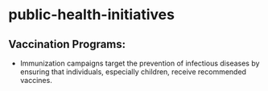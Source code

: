# public-health-initiatives

## Vaccination Programs:
 - Immunization campaigns target the prevention of infectious diseases by ensuring that individuals, especially children, receive recommended vaccines.

